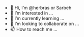 - 👋 Hi, I’m @herbras or Sarbeh
- 👀 I’m interested in ...
- 🌱 I’m currently learning ...
- 💞️ I’m looking to collaborate on ...
- 📫 How to reach me ...

<!---
herbras/herbras is a ✨ special ✨ repository because its `README.md` (this file) appears on your GitHub profile.
You can click the Preview link to take a look at your changes.
--->
